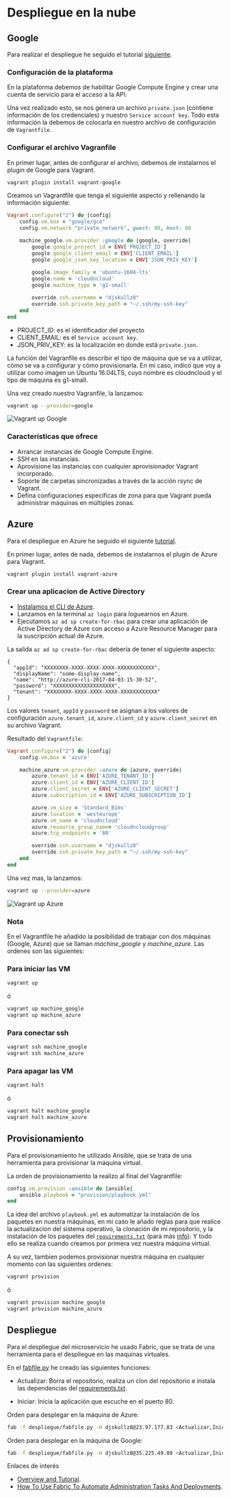 # Despliegue en la nube

## Google

Para realizar el despliegue he seguido el tutorial [siguiente](https://github.com/mitchellh/vagrant-google).

### Configuración de la plataforma

En la plataforma debemos de habilitar Google Compute Engine y crear una cuenta de servicio para el acceso a la API.

Una vez realizado esto, se nos genera un archivo ```private.json``` (contiene información de los credenciales) y nuestro ```Service account key```. Todo esta información la debemos de colocarla en nuestro archivo de configuración de ```Vagrantfile```.

### Configurar el archivo Vagranfile

En primer lugar, antes de configurar el archivo, debemos de instalarnos el plugin de Google para Vagrant.

```bash
vagrant plugin install vagrant-google
```

Creamos un Vagrantfile que tenga el siguiente aspecto y rellenando la información siguiente:

```ruby
Vagrant.configure("2") do |config|
    config.vm.box = "google/gce"
    config.vm.network "private_network", guest: 80, host: 80

    machine_google.vm.provider :google do |google, override|
        google.google_project_id = ENV['PROJECT_ID']
        google.google_client_email = ENV['CLIENT_EMAIL']
        google.google_json_key_location = ENV['JSON_PRIV_KEY']
        
        google.image_family = 'ubuntu-1604-lts'
        google.name = 'cloudncloud'
        google.machine_type = 'g1-small'

        override.ssh.username = "djskullz8"
        override.ssh.private_key_path = "~/.ssh/my-ssh-key"
    end
end
```

- PROJECT_ID: es el identificador del proyecto
- CLIENT_EMAIL: es el ```Service account key```.
- JSON_PRIV_KEY: es la localización en donde está ```private.json```.

La función del Vagranfile es describir el tipo de máquina que se va a utilizar, cómo se va a configurar y cómo provisionarla.
En mi caso, indico que voy a utilizar como imagen un Ubuntu 16.04LTS, cuyo nombre es cloudncloud y el tipo de máquina es g1-small.

Una vez creado nuestro Vagranfile, la lanzamos:

```bash
vagrant up --provider=google
```

![Vagrant up Google](./imagenes/vagrant-google.png)

### Características que ofrece

- Arrancar instancias de Google Compute Engine.
- SSH en las instancias.
- Aprovisione las instancias con cualquier aprovisionador Vagrant incorporado.
- Soporte de carpetas sincronizadas a través de la acción rsync de Vagrant.
- Defina configuraciones específicas de zona para que Vagrant pueda administrar máquinas en múltiples zonas.

## Azure

Para el despliegue en Azure he seguido el siguiente [tutorial](https://github.com/Azure/vagrant-azure/blob/v2.0/README.md).

En primer lugar, antes de nada, debemos de instalarnos el plugin de Azure para Vagrant.

```bash
vagrant plugin install vagrant-azure
```

### Crear una aplicacion de Active Directory

- [Instalamos el CLI de Azure](https://docs.microsoft.com/en-us/cli/azure/install-azure-cli?view=azure-cli-latest).
- Lanzamos en la terminal ```az login``` para loguearnos en Azure.
- Ejecutamos ```az ad sp create-for-rbac``` para crear una aplicación de Active Directory de Azure con acceso a Azure Resource Manager para la suscripción actual de Azure.

La salida ```az ad sp create-for-rbac``` debería de tener el siguiente aspecto:

```text
{
  "appId": "XXXXXXXX-XXXX-XXXX-XXXX-XXXXXXXXXXXX",
  "displayName": "some-display-name",
  "name": "http://azure-cli-2017-04-03-15-30-52",
  "password": "XXXXXXXXXXXXXXXXXXXX",
  "tenant": "XXXXXXXX-XXXX-XXXX-XXXX-XXXXXXXXXXXX"
}
```

Los valores ```tenant```, ```appId``` y ```password``` se asignan a los valores de configuración ```azure.tenant_id```, ```azure.client_id``` y ```azure.client_secret``` en su archivo Vagrant.

Resultado del ```Vagrantfile```:

```ruby
Vagrant.configure("2") do |config|
    config.vm.box = 'azure'

    machine_azure.vm.provider :azure do |azure, override|
        azure.tenant_id = ENV['AZURE_TENANT_ID']
        azure.client_id = ENV['AZURE_CLIENT_ID']
        azure.client_secret = ENV['AZURE_CLIENT_SECRET']
        azure.subscription_id = ENV['AZURE_SUBSCRIPTION_ID']

        azure.vm_size = 'Standard_B1ms'
        azure.location = 'westeurope'
        azure.vm_name = 'cloudncloud'
        azure.resource_group_name= 'cloudncloudgroup'
        azure.tcp_endpoints = '80'

        override.ssh.username = "djskullz8"
        override.ssh.private_key_path = "~/.ssh/my-ssh-key"
    end
end
```

Una vez mas, la lanzamos:

```bash
vagrant up --provider=azure
```

![Vagrant up Azure](./imagenes/vagrant-azure.png)

### Nota

En el Vagrantfile he añadido la posibilidad de trabajar con dos máquinas (Google, Azure) que se llaman *machine_google* y *machine_azure*. Las ordenes son las siguientes:

### Para iniciar las VM

```bash
vagrant up
```

ó

```bash
vagrant up machine_google
vagrant up machine_azure
```

### Para conectar ssh

```bash
vagrant ssh machine_google
vagrant ssh machine_azure
```

### Para apagar las VM

```bash
vagrant halt
```

ó

```bash
vagrant halt machine_google
vagrant halt machine_azure
```

## Provisionamiento

Para el provisionamiento he utilizado Ansible, que se trata de una herramienta para provisionar la máquina virtual.

La orden de provisionamiento la realizo al final del Vagrantfile:

```ruby
config.vm.provision :ansible do |ansible|
    ansible.playbook = "provision/playbook.yml"
end
```

La idea del archivo ```playbook.yml``` es automatizar la instalación de los paquetes en nuestra máquinas, en mi caso le añado reglas para que realice la actualizacion del sistema operativo, la clonación de mi repositorio, y la instalación de los paquetes del [```requirements.txt```](../requirements.txt) (para más [info](../provision/playbook.yml)). Y todo ello se realiza cuando creamos por primera vez nuestra máquina virtual.

A su vez, tambien podemos provisionar nuestra máquina en cualquier momento con las siguientes ordenes:

```bash
vagrant provision
```

ó

```bash
vagrant provision machine_google
vagrant provision machine_azure
```

## Despliegue

Para el despliegue del microservicio he usado Fabric, que se trata de una herramienta para el despliegue en las maquinas virtuales.

En el [fabfile.py](../despliegue/fabfile.py) he creado las siguientes funciones:

- Actualizar: Borra el repositorio, realiza un clon del repositorio e instala las dependencias del [requirements.txt](../requirements.txt).

- Iniciar: Inicia la aplicación que escuche en el puerto 80.

Orden para desplegar en la máquina de Azure:

```bash
fab -f despliegue/fabfile.py -H djskullz8@23.97.177.83 <Actualizar,Iniciar>
```

Orden para desplegar en la máquina de Google:

```bash
fab -f despliegue/fabfile.py -H djskullz8@35.225.49.80 <Actualizar,Iniciar>
```

Enlaces de interés

- [Overview and Tutorial](http://docs.fabfile.org/en/1.14/tutorial.html).
- [How To Use Fabric To Automate Administration Tasks And Deployments](https://www.digitalocean.com/community/tutorials/how-to-use-fabric-to-automate-administration-tasks-and-deployments).